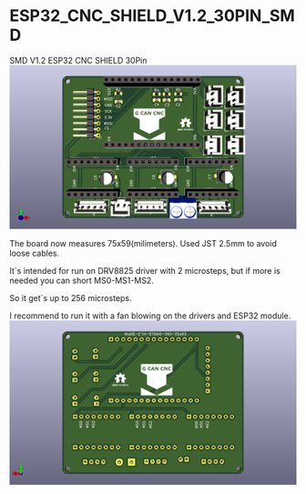 # ESP32_CNC_SHIELD_V1.2_30PIN_SMD
 SMD V1.2 ESP32 CNC SHIELD 30Pin
 ![My Image](Images/Esp32_Cnc_Shield_30Pin_SMD_front.png)
 
The board now measures 75x59(milimeters). Used JST 2.5mm to avoid loose cables.

It´s intended for run on DRV8825 driver with  2 microsteps, but if more is needed you can short MS0-MS1-MS2. 

So it get´s up to 256 microsteps.

I recommend to run it with a fan blowing on the drivers and ESP32 module.
![My Image](Images/Esp32_Cnc_Shield_30Pin_SMD_Back.png)
